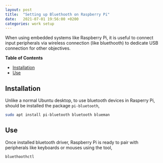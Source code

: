 ```yaml
---
layout: post
title:  "Setting up Bluethooth on Raspberry Pi"
date:   2021-07-01 19:56:00 +0200
categories: work setup
---
```

When using embedded systems like Raspberry Pi, it is useful to connect input peripherals via wireless connection (like bluethooth) to dedicate USB connection for other objectives.

**Table of Contents**

- [Installation](#installation)
- [Use](#use)


## Installation

Unlike a normal Ubuntu desktop, to use bluetooth devices in Rasperry Pi, should be installed the package `pi-bluetooth`,

```bash
sudo apt install pi-bluetooth bluetooth blueman
```

## Use

Once installed bluetooth driver, Raspberry Pi is ready to pair with peripherals like keyboards or mouses using the tool,

```bash
bluethoothctl
```